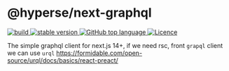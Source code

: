 # @hyperse/next-graphql

<p align="left">
  <a aria-label="Build" href="https://github.com/hyperse-io/next-mate/actions?query=workflow%3ACI">
    <img alt="build" src="https://img.shields.io/github/actions/workflow/status/hyperse-io/ts-node-paths/ci-integrity.yml?branch=main&label=ci&logo=github&style=flat-quare&labelColor=000000" />
  </a>
  <a aria-label="stable version" href="https://www.npmjs.com/package/@hyperse/next-graphql">
    <img alt="stable version" src="https://img.shields.io/npm/v/%40hyperse%2Fnext-graphql?branch=main&label=version&logo=npm&style=flat-quare&labelColor=000000" />
  </a>
  <a aria-label="Top language" href="https://github.com/hyperse-io/next-mate/search?l=typescript">
    <img alt="GitHub top language" src="https://img.shields.io/github/languages/top/hyperse-io/next-mate?style=flat-square&labelColor=000&color=blue">
  </a>
  <a aria-label="Licence" href="https://github.com/hyperse-io/next-mate/blob/main/LICENSE">
    <img alt="Licence" src="https://img.shields.io/github/license/hyperse-io/next-mate?style=flat-quare&labelColor=000000" />
  </a>
</p>

The simple graphql client for next.js 14+, if we need rsc, front `grapql` client
we can use `urql` https://formidable.com/open-source/urql/docs/basics/react-preact/
